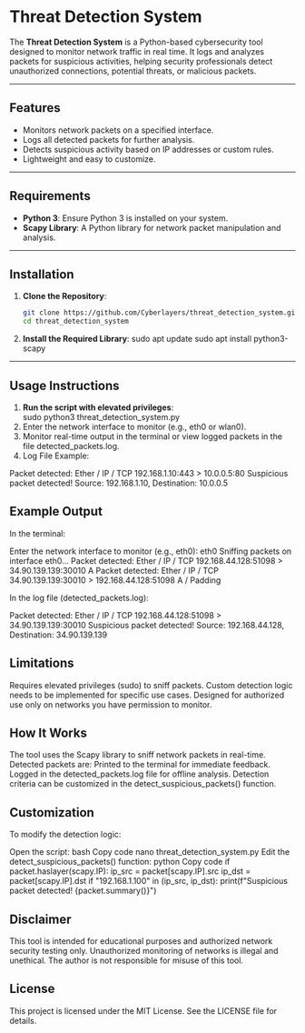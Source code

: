 # Threat Detection System

The **Threat Detection System** is a Python-based cybersecurity tool designed to monitor network traffic in real time. It logs and analyzes packets for suspicious activities, helping security professionals detect unauthorized connections, potential threats, or malicious packets.

---

## Features
- Monitors network packets on a specified interface.
- Logs all detected packets for further analysis.
- Detects suspicious activity based on IP addresses or custom rules.
- Lightweight and easy to customize.

---

## Requirements
- **Python 3**: Ensure Python 3 is installed on your system.
- **Scapy Library**: A Python library for network packet manipulation and analysis.

---

## Installation
1. **Clone the Repository**:
   ```bash
   git clone https://github.com/Cyberlayers/threat_detection_system.git
   cd threat_detection_system
2. **Install the Required Library**:
   sudo apt update
   sudo apt install python3-scapy
 
---

## Usage Instructions
1. **Run the script with elevated privileges**:    
   sudo python3 threat_detection_system.py
2. Enter the network interface to monitor (e.g., eth0 or wlan0).
3. Monitor real-time output in the terminal or view logged packets in the file detected_packets.log.
4. Log File Example:

Packet detected: Ether / IP / TCP 192.168.1.10:443 > 10.0.0.5:80
Suspicious packet detected! Source: 192.168.1.10, Destination: 10.0.0.5

## Example Output
In the terminal:

Enter the network interface to monitor (e.g., eth0): eth0
Sniffing packets on interface eth0...
Packet detected: Ether / IP / TCP 192.168.44.128:51098 > 34.90.139.139:30010 A
Packet detected: Ether / IP / TCP 34.90.139.139:30010 > 192.168.44.128:51098 A / Padding

In the log file (detected_packets.log):

Packet detected: Ether / IP / TCP 192.168.44.128:51098 > 34.90.139.139:30010
Suspicious packet detected! Source: 192.168.44.128, Destination: 34.90.139.139

## Limitations
Requires elevated privileges (sudo) to sniff packets.
Custom detection logic needs to be implemented for specific use cases.
Designed for authorized use only on networks you have permission to monitor.

## How It Works
The tool uses the Scapy library to sniff network packets in real-time.
Detected packets are:
Printed to the terminal for immediate feedback.
Logged in the detected_packets.log file for offline analysis.
Detection criteria can be customized in the detect_suspicious_packets() function.
 
## Customization
To modify the detection logic:

Open the script:
bash
Copy code
nano threat_detection_system.py
Edit the detect_suspicious_packets() function:
python
Copy code
if packet.haslayer(scapy.IP):
    ip_src = packet[scapy.IP].src
    ip_dst = packet[scapy.IP].dst
    if "192.168.1.100" in (ip_src, ip_dst):
        print(f"Suspicious packet detected! {packet.summary()}")

## Disclaimer
This tool is intended for educational purposes and authorized network security testing only. Unauthorized monitoring of networks is illegal and unethical. The author is not responsible for misuse of this tool.

## License
This project is licensed under the MIT License. See the LICENSE file for details.

